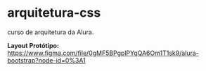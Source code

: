 # arquitetura-css

curso de arquitetura da Alura.

**Layout Protótipo:**
<https://www.figma.com/file/0gMF5BPgplPYqQA6Om1T1sk9/alura-bootstrap?node-id=0%3A1>
